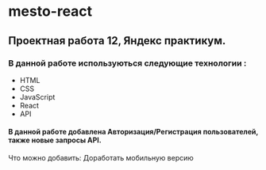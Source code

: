 # mesto-react
## Проектная работа 12, Яндекс практикум.
### В данной работе используються следующие технологии : 
* HTML 
* CSS 
* JavaScript
* React
* API
#### В данной работе добавлена Авторизация/Регистрация пользователей, также новые запросы API.
Что можно добавить:
Доработать мобильную версию
